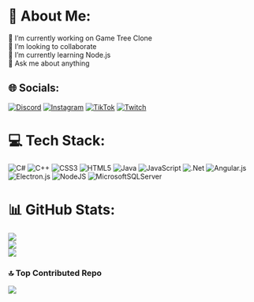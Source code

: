 # 💫 About Me:
🔭 I’m currently working on Game Tree Clone<br>👯 I’m looking to collaborate<br>🌱 I’m currently learning Node.js<br>💬 Ask me about anything


## 🌐 Socials:
[![Discord](https://img.shields.io/badge/Discord-%237289DA.svg?logo=discord&logoColor=white)](https://discord.gg/voregsele) [![Instagram](https://img.shields.io/badge/Instagram-%23E4405F.svg?logo=Instagram&logoColor=white)](https://instagram.com/lskrv_ali) [![TikTok](https://img.shields.io/badge/TikTok-%23000000.svg?logo=TikTok&logoColor=white)](https://tiktok.com/@vorexele) [![Twitch](https://img.shields.io/badge/Twitch-%239146FF.svg?logo=Twitch&logoColor=white)](https://twitch.tv/voregsele) 

# 💻 Tech Stack:
![C#](https://img.shields.io/badge/c%23-%23239120.svg?style=for-the-badge&logo=csharp&logoColor=white) ![C++](https://img.shields.io/badge/c++-%2300599C.svg?style=for-the-badge&logo=c%2B%2B&logoColor=white) ![CSS3](https://img.shields.io/badge/css3-%231572B6.svg?style=for-the-badge&logo=css3&logoColor=white) ![HTML5](https://img.shields.io/badge/html5-%23E34F26.svg?style=for-the-badge&logo=html5&logoColor=white) ![Java](https://img.shields.io/badge/java-%23ED8B00.svg?style=for-the-badge&logo=openjdk&logoColor=white) ![JavaScript](https://img.shields.io/badge/javascript-%23323330.svg?style=for-the-badge&logo=javascript&logoColor=%23F7DF1E) ![.Net](https://img.shields.io/badge/.NET-5C2D91?style=for-the-badge&logo=.net&logoColor=white) ![Angular.js](https://img.shields.io/badge/angular.js-%23E23237.svg?style=for-the-badge&logo=angularjs&logoColor=white) ![Electron.js](https://img.shields.io/badge/Electron-191970?style=for-the-badge&logo=Electron&logoColor=white) ![NodeJS](https://img.shields.io/badge/node.js-6DA55F?style=for-the-badge&logo=node.js&logoColor=white) ![MicrosoftSQLServer](https://img.shields.io/badge/Microsoft%20SQL%20Server-CC2927?style=for-the-badge&logo=microsoft%20sql%20server&logoColor=white)
# 📊 GitHub Stats:
![](https://github-readme-stats.vercel.app/api?username=Vorexele&theme=dark&hide_border=false&include_all_commits=false&count_private=false)<br/>
![](https://github-readme-streak-stats.herokuapp.com/?user=Vorexele&theme=dark&hide_border=false)<br/>
![](https://github-readme-stats.vercel.app/api/top-langs/?username=Vorexele&theme=dark&hide_border=false&include_all_commits=false&count_private=false&layout=compact)

### 🔝 Top Contributed Repo
![](https://github-contributor-stats.vercel.app/api?username=Vorexele&limit=5&theme=dark&combine_all_yearly_contributions=true)

<!-- Proudly created with GPRM ( https://gprm.itsvg.in ) -->
